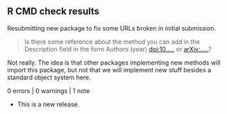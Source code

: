 ## R CMD check results

Resubmitting new package to fix some URLs broken in initial submission. 

> Is there some reference about the method you can add in the Description
field in the form Authors (year) <doi:10.....> or <arXiv:.....>?

Not really. The idea is that other packages implementing new methods will
import this package, but not that we will implement new stuff besides a standard
object system here.

0 errors | 0 warnings | 1 note

* This is a new release.
